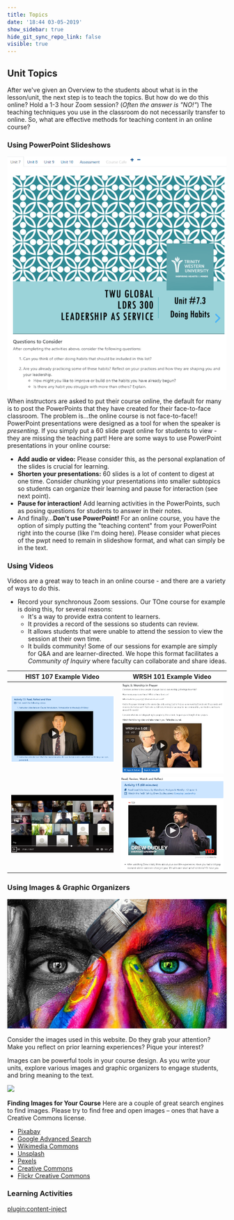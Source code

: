 ```yaml
---
title: Topics
date: '18:44 03-05-2019'
show_sidebar: true
hide_git_sync_repo_link: false
visible: true
---
```


## Unit Topics

After we've given an Overview to the students about what is in the lesson/unit, the next step is to teach the topics.  But how do we do this online?  Hold a 1-3 hour Zoom session?  (*Often the answer is "NO!"*)  The teaching techniques you use in the classroom do not necessarily transfer to online.  So, what are effective methods for teaching content in an online course?


### Using PowerPoint Slideshows
![](pwpt-embedded.png)

When instructors are asked to put their course online, the default for many is to post the PowerPoints that they have created for their face-to-face classroom.  The problem is...the online course is not face-to-face!! PowerPoint presentations were designed as a tool for when the speaker is *presenting*.  If you simply put a 60 slide pwpt online for students to view - they are missing the teaching part!
Here are some ways to use PowerPoint presentations in your online course:
- **Add audio or video:**  Please consider this, as the personal explanation of the slides is crucial for learning.
- **Shorten your presentations:**  60 slides is a lot of content to digest at one time.  Consider chunking your presentations into smaller subtopics so students can organize their learning and pause for interaction (see next point).
- **Pause for interaction!** Add learning activities in the PowerPoints, such as posing questions for students to answer in their notes.
- And finally...**Don't use PowerPoint!** For an online course, you have the option of simply putting the "teaching content" from your PowerPoint right into the course (like I'm doing here).  Please consider what pieces of the pwpt need to remain in slideshow format, and what can simply be in the text.


### Using Videos
Videos are a great way to teach in an online course - and there are a variety of ways to do this.

- Record your synchronous Zoom sessions.  Our TOne course for example is doing this, for several reasons:
  - It's a way to provide extra content to learners.
  - It provides a record of the sessions so students can review.
  - It allows students that were unable to attend the session to view the session at their own time.
  - It builds community!  Some of our sessions for example are simply for Q&A and are learner-directed.  We hope this format facilitates a *Community of Inquiry* where faculty can collaborate and share ideas.


| HIST 107 Example Video | WRSH 101 Example Video  |
|----------------|----------------|
| ![](HIST-107-video.png)               | ![](WRSH-101-video.png)              |
|  ![](TONE-session1.png)   | ![](TED-talkDD.png) |


### Using Images & Graphic Organizers
![](girl-2848057_1920.jpg)

Consider the images used in this website. Do they grab your attention? Make you reflect on prior learning experiences? Pique your interest?  

Images can be powerful tools in your course design.  As you write your units, explore various images and graphic organizers to engage students, and bring meaning to the text.

![](Graphic-Organizer)

**Finding Images for Your Course**
Here are a couple of great search engines to find images.  Please try to find free and open images – ones that have a Creative Commons license.
 - [Pixabay](http://pixabay.com/)
- [Google Advanced Search](http://www.google.com/advanced_image_search)
- [Wikimedia Commons](http://commons.wikimedia.org/wiki/Main_Page)
- [Unsplash](https://unsplash.com/)
- [Pexels](https://www.pexels.com/)
- [Creative Commons](http://search.creativecommons.org/)
- [Flickr Creative Commons](https://www.flickr.com/creativecommons)


### Learning Activities
[plugin:content-inject](../../_2-5)
